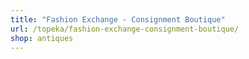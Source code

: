 ```yaml
---
title: "Fashion Exchange - Consignment Boutique"
url: /topeka/fashion-exchange-consignment-boutique/
shop: antiques
---
```

